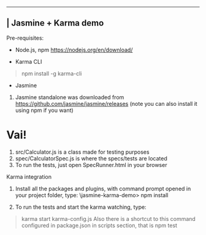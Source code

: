  ----------------------
| Jasmine + Karma demo
 ----------------------

Pre-requisites:
 
- Node.js, npm
https://nodejs.org/en/download/

- Karma CLI
> npm install -g karma-cli

- Jasmine 
1. Jasmine standalone was downloaded from https://github.com/jasmine/jasmine/releases
   (note you can also install it using npm if you want)

#  Vai!
1. src/Calculator.js is a class made for testing purposes
2. spec/CalculatorSpec.js is where the specs/tests are located
3. To run the tests, just open SpecRunner.html in your browser

Karma integration

1. Install all the packages and plugins, with command prompt opened in your project folder, type:
\jasmine-karma-demo> npm install

2. To run the tests and start the karma watching, type:
> karma start karma-config.js
Also there is a shortcut to this command configured in package.json in scripts section, that is 
> npm test 



